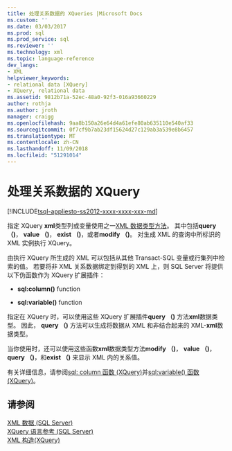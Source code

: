 ```yaml
---
title: 处理关系数据的 XQueries |Microsoft Docs
ms.custom: ''
ms.date: 03/03/2017
ms.prod: sql
ms.prod_service: sql
ms.reviewer: ''
ms.technology: xml
ms.topic: language-reference
dev_langs:
- XML
helpviewer_keywords:
- relational data [XQuery]
- XQuery, relational data
ms.assetid: 9812b71a-52ec-48a0-92f3-016a93660229
author: rothja
ms.author: jroth
manager: craigg
ms.openlocfilehash: 9aa8b150a26e64d4a61efe80ab635110e540af33
ms.sourcegitcommit: 0f7cf9b7ab23df15624d27c129ab3a539e8b6457
ms.translationtype: MT
ms.contentlocale: zh-CN
ms.lasthandoff: 11/09/2018
ms.locfileid: "51291014"
---
```

# <a name="xqueries-handling-relational-data"></a>处理关系数据的 XQuery
[!INCLUDE[tsql-appliesto-ss2012-xxxx-xxxx-xxx-md](../includes/tsql-appliesto-ss2012-xxxx-xxxx-xxx-md.md)]

  指定 XQuery **xml**类型列或变量使用之一[XML 数据类型方法](../t-sql/xml/xml-data-type-methods.md)。 其中包括**query （)**， **value （)**， **exist （)**，或者**modify （)**。 对生成 XML 的查询中所标识的 XML 实例执行 XQuery。  
  
 由执行 XQuery 所生成的 XML 可以包括从其他 Transact-SQL 变量或行集列中检索的值。 若要将非 XML 关系数据绑定到得到的 XML 上，则 SQL Server 将提供以下伪函数作为 XQuery 扩展插件：  
  
-   **sql:column()** function  
  
-   **sql:variable()** function  
  
 指定在 XQuery 时，可以使用这些 XQuery 扩展插件**query （)** 方法**xml**数据类型。 因此， **query （)** 方法可以生成将数据从 XML 和非结合起来的 XML-**xml**数据类型。  
  
 当你使用时，还可以使用这些函数**xml**数据类型方法**modify （)**， **value （)**， **query （)**，和**exist （)** 来显示 XML 内的关系值。  
  
 有关详细信息，请参阅[sql: column 函数 (XQuery)](../xquery/xquery-extension-functions-sql-column.md)并[sql:variable() 函数 (XQuery)](../xquery/xquery-extension-functions-sql-variable.md)。  
  
## <a name="see-also"></a>请参阅  
 [XML 数据 (SQL Server)](../relational-databases/xml/xml-data-sql-server.md)   
 [XQuery 语言参考 (SQL Server)](../xquery/xquery-language-reference-sql-server.md)   
 [XML 构造&#40;XQuery&#41;](../xquery/xml-construction-xquery.md)  
  
  
